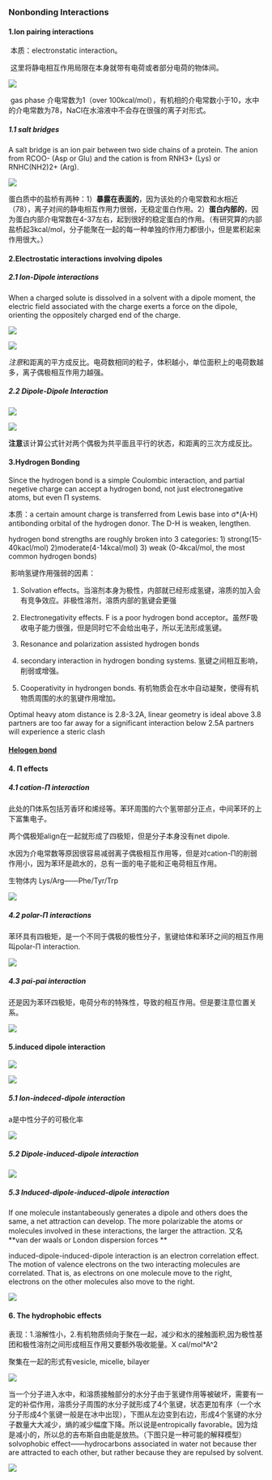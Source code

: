 ### Nonbonding Interactions

#### 1.Ion pairing interactions 

​	本质：electronstatic interaction。

​	这里将静电相互作用局限在本身就带有电荷或者部分电荷的物体间。

![](https://raw.githubusercontent.com/zhuhui-in/image/master/1.png)

​	gas phase 介电常数为1（over 100kcal/mol），有机相的介电常数小于10，水中的介电常数为78，NaCl在水溶液中不会存在很强的离子对形式。

##### 1.1 salt bridges

A salt bridge is an ion pair between two side chains of a protein. The anion from RCOO- (Asp or Glu) and the cation is from RNH3+ (Lys) or RNHC(NH2)2+ (Arg).

![](https://raw.githubusercontent.com/zhuhui-in/image/master/2.png)





蛋白质中的盐桥有两种：1）**暴露在表面的**，因为该处的介电常数和水相近（78），离子对间的静电相互作用力很弱，无稳定蛋白作用。2）**蛋白内部的**，因为蛋白内部介电常数在4-37左右，起到很好的稳定蛋白的作用。（有研究算的内部盐桥起3kcal/mol，分子能聚在一起的每一种单独的作用力都很小，但是累积起来作用很大。）



#### 2.Electrostatic interactions involving dipoles

##### 2.1 Ion-Dipole interactions

When a charged solute is dissolved in a solvent with a dipole moment, the electric field associated with the charge exerts a force on the dipole, orienting the oppositely charged end of the charge.

![](https://raw.githubusercontent.com/zhuhui-in/image/master/4.png)

![](https://raw.githubusercontent.com/zhuhui-in/image/master/3.png)



*注意*和距离的平方成反比。电荷数相同的粒子，体积越小，单位面积上的电荷数越多，离子偶极相互作用力越强。

##### 2.2 Dipole-Dipole Interaction



![](https://raw.githubusercontent.com/zhuhui-in/image/master/5.png)





![](https://raw.githubusercontent.com/zhuhui-in/image/master/6.png)

**注意**该计算公式针对两个偶极为共平面且平行的状态，和距离的三次方成反比。



#### 3.Hydrogen Bonding

Since the hydrogen bond is a simple Coulombic interaction, and partial negetive charge can accept a hydrogen bond, not just electronegative atoms, but even Π systems.

本质：a certain amount charge is transferred from Lewis base into σ*(A-H) antibonding orbital of the hydrogen donor. The D-H is weaken, lengthen.

hydrogen bond strengths are roughly broken into 3 categories: 1) strong(15-40kacl/mol) 2)moderate(4-14kcal/mol) 3) weak (0-4kcal/mol, the most common hydrogen bonds)

​	影响氢键作用强弱的因素：

1.  Solvation effects。当溶剂本身为极性，内部就已经形成氢键，溶质的加入会有竞争效应。非极性溶剂，溶质内部的氢键会更强

2. Electronegativity effects. F is a poor hydrogen bond acceptor。虽然F吸收电子能力很强，但是同时它不会给出电子，所以无法形成氢键。

3. Resonance and polarization assisted hydrogen bonds

4. secondary interaction in hydrogen bonding systems. 氢键之间相互影响，削弱或增强。

5. Cooperativity in hydrongen bonds. 有机物质会在水中自动凝聚，使得有机物质周围的水的氢键作用增加。

Optimal heavy atom distance is 2.8-3.2A, linear geometry is ideal
above 3.8 partners are too far away for a significant interaction
below 2.5A partners will experience a steric clash

   
#### [Helogen bond](https://github.com/zhuhui-in/Chemistry/blob/main/Halogen%20bonding%20%20the%20%CF%83%20hole.md)
   

   

#### 4. Π effects

##### 4.1 cation-Π interaction

此处的Π体系包括芳香环和烯烃等。苯环周围的六个氢带部分正点，中间苯环的上下富集电子。

两个偶极矩align在一起就形成了四极矩，但是分子本身没有net dipole.

水因为介电常数等原因很容易减弱离子偶极相互作用等，但是对cation-Π的削弱作用小，因为苯环是疏水的，总有一面的电子能和正电荷相互作用。

生物体内 Lys/Arg——Phe/Tyr/Trp

![](https://raw.githubusercontent.com/zhuhui-in/image/master/7.png)



##### 4.2 polar-Π interactions

苯环具有四极矩，是一个不同于偶极的极性分子，氢键给体和苯环之间的相互作用叫polar-Π interaction.

![](https://raw.githubusercontent.com/zhuhui-in/image/master/8.png)

##### 4.3 pai-pai interaction

还是因为苯环四极矩，电荷分布的特殊性，导致的相互作用。但是要注意位置关系。

![](https://raw.githubusercontent.com/zhuhui-in/image/master/9.png)

#### 5.induced dipole interaction

![](https://raw.githubusercontent.com/zhuhui-in/image/master/11.png)

![](https://raw.githubusercontent.com/zhuhui-in/image/master/10.png)

##### 5.1 Ion-indeced-dipole interaction

a是中性分子的可极化率

![](https://raw.githubusercontent.com/zhuhui-in/image/master/11.png)

##### 5.2 Dipole-induced-dipole interaction

![](https://raw.githubusercontent.com/zhuhui-in/image/master/12.png)

##### 5.3 Induced-dipole-induced-dipole interaction

If one molecule instantabeously generates a dipole and others does the same, a net attraction can develop. The more polarizable the atoms or molecules involved in these interactions, the larger the attraction. 又名 **van der waals or London dispersion forces **

induced-dipole-induced-dipole interaction is an electron correlation effect. The motion of valence electrons on the two interacting molecules are correlated. That is, as electrons on one molecule move to the right, electrons on the other molecules also move to the right.

![](https://raw.githubusercontent.com/zhuhui-in/image/master/13.png)

#### 6. The hydrophobic effects

表现：1.溶解性小，2.有机物质倾向于聚在一起，减少和水的接触面积,因为极性基团和极性溶剂之间形成相互作用又要额外吸收能量。X cal/mol*A^2

聚集在一起的形式有vesicle, micelle, bilayer

![](https://raw.githubusercontent.com/zhuhui-in/image/master/14.png)



当一个分子进入水中，和溶质接触部分的水分子由于氢键作用等被破坏，需要有一定的补偿作用，溶质分子周围的水分子就形成了4个氢键，状态更加有序（一个水分子形成4个氢键一般是在冰中出现），下图从左边变到右边，形成4个氢键的水分子数量大大减少，熵的减少幅度下降。所以说是entropically favorable。因为焓是减小的，所以总的吉布斯自由能是放热。（下图只是一种可能的解释模型）solvophobic effect——hydrocarbons associated in water not because ther are attracted to each other, but rather because they are repulsed by solvent.



![](https://raw.githubusercontent.com/zhuhui-in/image/master/15.png)







